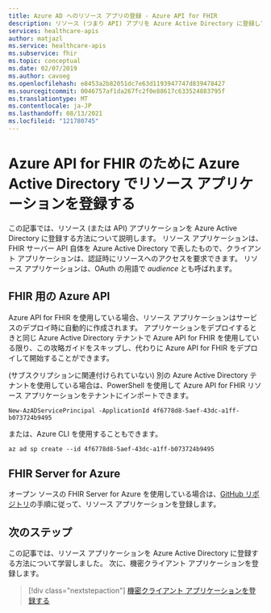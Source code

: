 ```yaml
---
title: Azure AD へのリソース アプリの登録 - Azure API for FHIR
description: リソース (つまり API) アプリを Azure Active Directory に登録して、クライアント アプリケーションが認証時にリソースへのアクセスを要求できるようにします。
services: healthcare-apis
author: matjazl
ms.service: healthcare-apis
ms.subservice: fhir
ms.topic: conceptual
ms.date: 02/07/2019
ms.author: cavoeg
ms.openlocfilehash: e8453a2b82051dc7e63d1193947747d839478427
ms.sourcegitcommit: 0046757af1da267fc2f0e88617c633524883795f
ms.translationtype: MT
ms.contentlocale: ja-JP
ms.lasthandoff: 08/13/2021
ms.locfileid: "121780745"
---
```

# <a name="register-a-resource-application-in-azure-active-directory-for-azure-api-for-fhir"></a>Azure API for FHIR のために Azure Active Directory でリソース アプリケーションを登録する

この記事では、リソース (または API) アプリケーションを Azure Active Directory に登録する方法について説明します。 リソース アプリケーションは、FHIR サーバー API 自体を Azure Active Directory で表したもので、クライアント アプリケーションは、認証時にリソースへのアクセスを要求できます。 リソース アプリケーションは、OAuth の用語で *audience* とも呼ばれます。

## <a name="azure-api-for-fhir"></a>FHIR 用の Azure API

Azure API for FHIR を使用している場合、リソース アプリケーションはサービスのデプロイ時に自動的に作成されます。 アプリケーションをデプロイするときと同じ Azure Active Directory テナントで Azure API for FHIR を使用している限り、この攻略ガイドをスキップし、代わりに Azure API for FHIR をデプロイして開始することができます。

(サブスクリプションに関連付けられていない) 別の Azure Active Directory テナントを使用している場合は、PowerShell を使用して Azure API for FHIR リソース アプリケーションをテナントにインポートできます。

```azurepowershell-interactive
New-AzADServicePrincipal -ApplicationId 4f6778d8-5aef-43dc-a1ff-b073724b9495
```

または、Azure CLI を使用することもできます。

```azurecli-interactive
az ad sp create --id 4f6778d8-5aef-43dc-a1ff-b073724b9495
```

## <a name="fhir-server-for-azure"></a>FHIR Server for Azure

オープン ソースの FHIR Server for Azure を使用している場合は、[GitHub リポジトリ](https://github.com/microsoft/fhir-server/blob/master/docs/Register-Resource-Application.md)の手順に従って、リソース アプリケーションを登録します。 

## <a name="next-steps"></a>次のステップ

この記事では、リソース アプリケーションを Azure Active Directory に登録する方法について学習しました。 次に、機密クライアント アプリケーションを登録します。
 
>[!div class="nextstepaction"]
>[機密クライアント アプリケーションを登録する](register-confidential-azure-ad-client-app.md)
